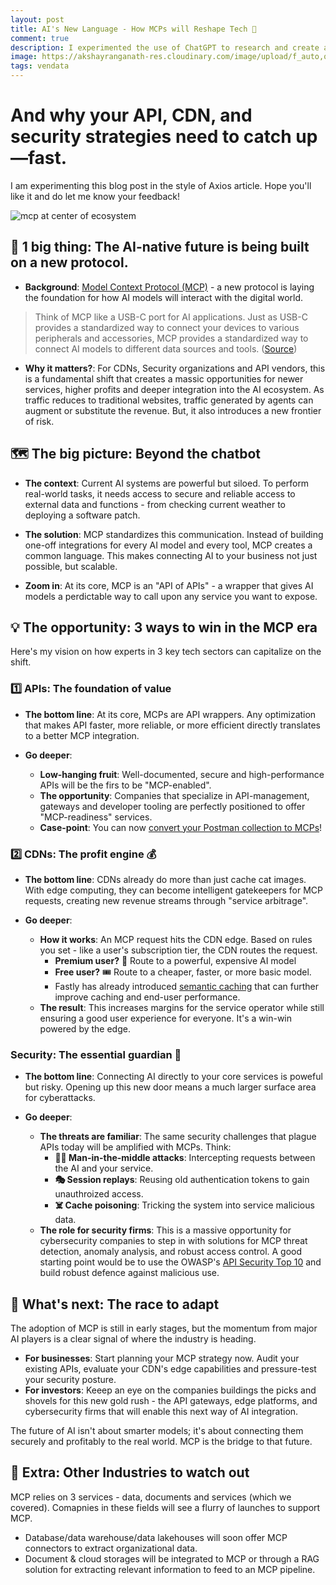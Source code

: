 ```yaml
---
layout: post
title: AI's New Language - How MCPs will Reshape Tech 🤖
comment: true
description: I experimented the use of ChatGPT to research and create an article about a very complex topic - the Hard Problme of Consciousness.
image: https://akshayranganath-res.cloudinary.com/image/upload/f_auto,q_auto,w_350/blog/mcp-introduction.png
tags: vendata
---
```

# And why your API, CDN, and security strategies need to catch up—fast.

I am experimenting this blog post in the style of Axios article. Hope you'll like it and do let me know your feedback!

![mcp at center of ecosystem](https://akshayranganath-res.cloudinary.com/image/upload/f_auto,q_auto,w_650/blog/mcp-introduction.png)
## 🧠 1 big thing: The AI-native future is being built on a new protocol.

* **Background**: [Model Context Protocol (MCP)](https://www.anthropic.com/news/model-context-protocol) - a new protocol is laying the foundation for how AI models will interact with the digital world.
>Think of MCP like a USB-C port for AI applications. Just as USB-C provides a standardized way to connect your devices to various peripherals and accessories, MCP provides a standardized way to connect AI models to different data sources and tools. ([Source](https://docs.anthropic.com/en/docs/agents-and-tools/mcp))

* **Why it matters?**: For CDNs, Security organizations and API vendors, this is a fundamental shift that creates a massic opportunities for newer services, higher profits and deeper integration into the AI ecosystem. As traffic reduces to traditional websites, traffic generated by agents can augment or substitute the revenue. But, it also introduces a new frontier of risk.

## 🗺️ The big picture: Beyond the chatbot

* **The context**: Current AI systems are powerful but siloed. To perform real-world tasks, it needs access to secure and reliable access to external data and functions - from checking current weather to deploying a software patch.

* **The solution**: MCP standardizes this communication. Instead of building one-off integrations for every AI model and every tool, MCP creates a common language. This makes connecting AI to your business not just possible, but scalable.

* **Zoom in**: At its core, MCP is an "API of APIs" - a wrapper that gives AI models a perdictable way to call upon any service you want to expose.


## 💡 The opportunity: 3 ways to win in the MCP era

Here's my vision on how experts in 3 key tech sectors can capitalize on the shift.

### 1️⃣ APIs: The foundation of value

* **The bottom line**: At its core, MCPs are API wrappers. Any optimization that makes API faster, more reliable, or more efficient directly translates to a better MCP integration.

* **Go deeper**:
    * **Low-hanging fruit**: Well-documented, secure and high-performance APIs will be the firs to be "MCP-enabled".
    * **The opportunity**: Companies that specialize in API-management, gateways and developer tooling are perfectly positioned to offer "MCP-readiness" services.
    * **Case-point**: You can now [convert your Postman collection to MCPs](https://learning.postman.com/docs/postman-ai-agent-builder/mcp-requests/create/)!

### 2️⃣ CDNs: The profit engine 💰

* **The bottom line**: CDNs already do more than just cache cat images. With edge computing, they can become intelligent gatekeepers for MCP requests, creating new revenue streams through "service arbitrage".

*  **Go deeper**: 
    * **How it works**: An MCP request hits the CDN edge. Based on rules you set - like a user's subscription tier, the CDN routes the request.
        * **Premium user?** 👑 Route to a powerful, expensive AI model
        * **Free user?** 🎟️ Route to a cheaper, faster, or more basic model.
        * Fastly has already introduced [semantic caching](https://www.fastly.com/blog/what-does-it-all-mean-an-introduction-to-semantic-caching-and-fastlys-ai) that can further improve caching and end-user performance.
    * **The result**: This increases margins for the service operator while still ensuring a good user experience for everyone. It's a win-win powered by the edge.

### Security: The essential guardian 🐘

* **The bottom line**: Connecting AI directly to your core services is poweful but risky. Opening up this new door means a much larger surface area for cyberattacks.

* **Go deeper**:
    * **The threats are familiar**: The same security challenges that plague APIs today will be amplified with MCPs. Think:
        * **🕵️‍♂️ Man-in-the-middle attacks**: Intercepting requests between the AI and your service.
        * **🎭 Session replays**: Reusing old authentication tokens to gain unauthroized access.
        * **☠️ Cache poisoning**: Tricking the system into service malicious data.
    * **The role for security firms**: This is a massive opportunity for cybersecurity companies to step in with solutions for MCP threat detection, anomaly analysis, and robust access control. A good starting point would be to use the OWASP's [API Security Top 10](https://owasp.org/www-project-api-security/) and build robust defence against malicious use.

## 🔮 What's next: The race to adapt

The adoption of MCP is still in early stages, but the momentum from major AI players is a clear signal of where the industry is heading.

* **For businesses**: Start planning your MCP strategy now. Audit your existing APIs, evaluate your CDN's edge capabilities and pressure-test your security posture.
* **For investors**: Keeep an eye on the companies buildings the picks and shovels for this new gold rush - the API gateways, edge platforms, and cybersecurity firms that will enable this next way of AI integration.

The future of AI isn't about smarter models; it's about connecting them securely and profitably to the real world. MCP is the bridge to that future.

## 👀 Extra: Other Industries to watch out

MCP relies on 3 services - data, documents and services (which we covered). Comapnies in these fields will see a flurry of launches to support MCP.

* Database/data warehouse/data lakehouses will soon offer MCP connectors to extract organizational data.
* Document & cloud storages will be integrated to MCP or through a RAG solution for extracting relevant information to feed to an MCP pipeline.